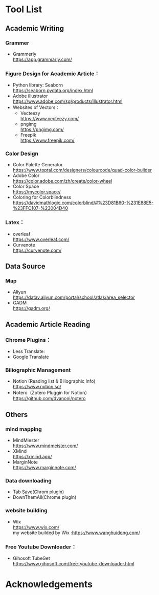 # Tool List

## Academic Writing
### Grammer
- Grammerly  
  <https://app.grammarly.com/>


### Figure Design for Academic Article：
- Python library: Seaborn   
  <https://seaborn.pydata.org/index.html>   
- Adobe illustrator    
  <https://www.adobe.com/sg/products/illustrator.html>   
- Websites of Vectors：       
  - Vecteezy   
    <https://www.vecteezy.com/>  
  - pngimg   
    <https://pngimg.com/>   
  - Freepik   
    <https://www.freepik.com/>   


### Color Design
- Color Palette Generator   
  <https://www.toptal.com/designers/colourcode/quad-color-builder>  
- Adobe Color        
  <https://color.adobe.com/zh/create/color-wheel>  
- Color Space  
  <https://mycolor.space/>
- Coloring for Colorblindness   
  <https://davidmathlogic.com/colorblind/#%23D81B60-%231E88E5-%23FFC107-%23004D40>
  
### Latex：
- overleaf  
  <https://www.overleaf.com/>   
- Curvenote  
  <https://curvenote.com/>  

## Data Source
### Map
- Aliyun   
 <https://datav.aliyun.com/portal/school/atlas/area_selector>  
- GADM  
  <https://gadm.org/>  

## Academic Article Reading
### Chrome Plugins：
- Less Translate:
- Google Translate

### Biliographic Management
- Notion (Reading list & Biliographic Info)     
  <https://www.notion.so/>
- Notero（Zotero Pluggin for Notion）   
  <https://github.com/dvanoni/notero>        

## Others
### mind mapping
- MindMiester  
  <https://www.mindmeister.com/>   
- XMind  
  <https://xmind.app/>  
- MarginNote  
  <https://www.marginnote.com/>  

### Data downloading
- Tab Save(Chrom plugin)   
- DownThemAll(Chrome plugin)   

### website building
- Wix   
  <https://www.wix.com/>  
  my website builded by Wix :<https://www.wanghuidong.com/>   

 ### Free Youtube Downloader：   
 - Gihosoft TubeGet    
   <https://www.gihosoft.com/free-youtube-downloader.html>    

# Acknowledgements
 
